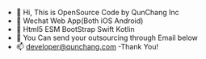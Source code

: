- 👋 Hi, This is OpenSource Code by QunChang Inc 
- 👀 Wechat Web App(Both iOS Android)
- 🌱 Html5 ESM BootStrap Swift Kotlin 
- 💞️ You Can send your outsourcing through Email below
- 📫 developer@qunchang.com
-Thank You!
